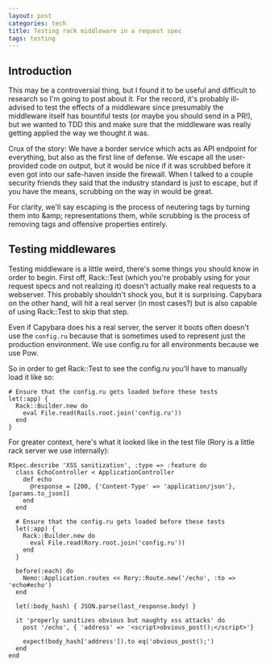 ```yaml
---
layout: post
categories: tech
title: Testing rack middleware in a request spec
tags: testing
---
```


## Introduction

This may be a controversial thing, but I found it to be useful and difficult to research so I'm going to post about it. For the record, it's probably ill-advised to test the effects of a middleware since presumably the middleware itself has bountiful tests (or maybe you should send in a PR!), but we wanted to TDD this and make sure that the middleware was really getting applied the way we thought it was.

Crux of the story: We have a border service which acts as API endpoint for everything, but also as the first line of defense. We escape all the user-provided code on output, but it would be nice if it was scrubbed before it even got into our safe-haven inside the firewall. When I talked to a couple security friends they said that the industry standard is just to escape, but if you have the means, scrubbing on the way in would be great.

For clarity, we'll say escaping is the process of neutering tags by turning them into &amp;amp; representations them, while scrubbing is the process of removing tags and offensive properties entirely.

## Testing middlewares

Testing middleware is a little weird, there's some things you should know in order to begin. First off, Rack::Test (which you're probably using for your request specs and not realizing it) doesn't actually make real requests to a webserver. This probably shouldn't shock you, but it is surprising. Capybara on the other hand, will hit a real server (in most cases?) but is also capable of using Rack::Test to skip that step. 

Even if Capybara does his a real server, the server it boots often doesn't use the `config.ru` because that is sometimes used to represent just the production environment. We use config.ru for all environments because we use Pow. 

So in order to get Rack::Test to see the config.ru you'll have to manually load it like so:

```
# Ensure that the config.ru gets loaded before these tests
let(:app) {
  Rack::Builder.new do
    eval File.read(Rails.root.join('config.ru'))
  end
}
```

For greater context, here's what it looked like in the test file (Rory is a little rack server we use internally):

```
RSpec.describe 'XSS sanitization', :type => :feature do
  class EchoController < ApplicationController
    def echo
      @response = [200, {'Content-Type' => 'application/json'}, [params.to_json]]
    end
  end

  # Ensure that the config.ru gets loaded before these tests
  let(:app) {
    Rack::Builder.new do
      eval File.read(Rory.root.join('config.ru'))
    end
  }

  before(:each) do
    Nemo::Application.routes << Rory::Route.new('/echo', :to => 'echo#echo')
  end

  let(:body_hash) { JSON.parse(last_response.body) }

  it 'properly sanitizes obvious but naughty xss attacks' do
    post '/echo', { 'address' => '<script>obvious_post();</script>'}

    expect(body_hash['address']).to eq('obvious_post();')
  end
end
```
